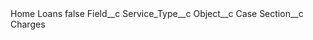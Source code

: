 <?xml version="1.0" encoding="UTF-8"?>
<CustomMetadata xmlns="http://soap.sforce.com/2006/04/metadata" xmlns:xsi="http://www.w3.org/2001/XMLSchema-instance" xmlns:xsd="http://www.w3.org/2001/XMLSchema">
    <label>Home Loans</label>
    <protected>false</protected>
    <values>
        <field>Field__c</field>
        <value xsi:type="xsd:string">Service_Type__c</value>
    </values>
    <values>
        <field>Object__c</field>
        <value xsi:type="xsd:string">Case</value>
    </values>
    <values>
        <field>Section__c</field>
        <value xsi:type="xsd:string">Charges</value>
    </values>
</CustomMetadata>
